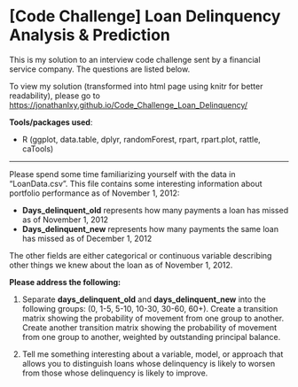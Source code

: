 # [Code Challenge] Loan Delinquency Analysis & Prediction

This is my solution to an interview code challenge sent by a financial service company. The questions are listed below.

To view my solution (transformed into html page using knitr for better readability), please go to https://jonathanlxy.github.io/Code_Challenge_Loan_Delinquency/

__Tools/packages used__: 
- R (ggplot, data.table, dplyr, randomForest, rpart, rpart.plot, rattle, caTools)

----

Please spend some time familiarizing yourself with the data in “LoanData.csv”. This file contains some interesting information about portfolio performance as of November 1, 2012:


- __Days_delinquent_old__ represents how many payments a loan has missed as of November 1, 2012
- __Days_delinquent_new__ represents how many payments the same loan has missed as of December 1, 2012

The other fields are either categorical or continuous variable describing other things we knew about the loan as of November 1, 2012.

__Please address the following:__

1. Separate __days_delinquent_old__ and __days_delinquent_new__ into the following groups: (0, 1-5, 5-10, 10-30, 30-60, 60+). Create a transition matrix showing the probability of movement from one group to another. Create another transition matrix showing the probability of movement from one group to another, weighted by outstanding principal balance.

2. Tell me something interesting about a variable, model, or approach that allows you to distinguish loans whose delinquency is likely to worsen from those whose delinquency is likely to improve.


